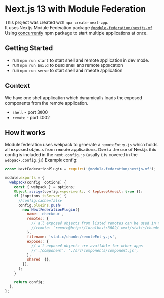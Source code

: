 # Next.js 13 with Module Federation
This project was created with `npx create-next-app`.<br>
It uses Nextjs Module Federation package [`@module-federation/nextjs-mf`](https://www.npmjs.com/package/@module-federation/nextjs-mf)<br>
Using [concurrently](https://www.npmjs.com/package/concurrently) npm package to start multiple applications at once. 

## Getting Started
-  run `npm run start` to start shell and remote application in dev mode.
- run `npm run build` to build shell and remote application
- run `npm run serve` to start shell and rmeote application.

## Context
We have one shell application which dynamically loads the exposed components from the remote application.
 - `shell` - port 3000
 - `remote` - port 3002

## How it works
Module federation uses webpack to generate a `remoteEntry.js` which holds all exposed objects from remote applications. Due to the use of Next.js this config is included in the `next.config.js` (usally it is covered in the `webpack.config.js`) Example config:<br>
```javascript
const NextFederationPlugin = require('@module-federation/nextjs-mf');

module.exports = {
  webpack(config, options) {
    const { webpack } = options;
    Object.assign(config.experiments, { topLevelAwait: true });
    if (!options.isServer) {
      //config.cache=false
      config.plugins.push(
        new NextFederationPlugin({
          name: 'checkout',
          remotes: {
            // all exposed objects from listed remotes can be used in this app
            //remote: `remote@http://localhost:3002/_next/static/chunks/remoteEntry.js`
          },
          filename: 'static/chunks/remoteEntry.js',
          exposes: {
            // all exposed objects are available for other apps
            //'./component': './src/components/component.js',
          },
          shared: {},
        }),
      );
    }

    return config;
  },
};
```